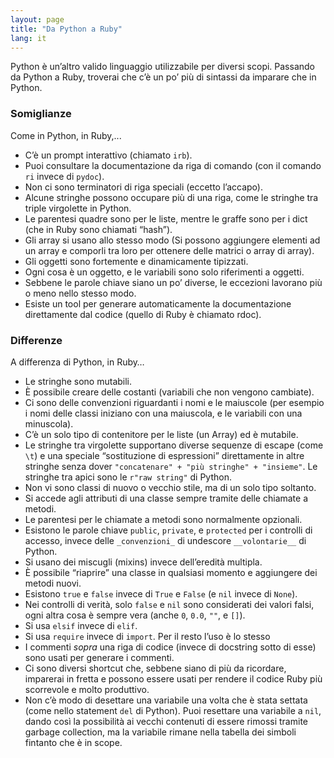 ```yaml
---
layout: page
title: "Da Python a Ruby"
lang: it
---
```


Python è un’altro valido linguaggio utilizzabile per diversi scopi.
Passando da Python a Ruby, troverai che c’è un po’ più di sintassi da
imparare che in Python.

### Somiglianze

Come in Python, in Ruby,...

* C’è un prompt interattivo (chiamato `irb`).
* Puoi consultare la documentazione da riga di comando (con il comando
  `ri` invece di `pydoc`).
* Non ci sono terminatori di riga speciali (eccetto l’accapo).
* Alcune stringhe possono occupare più di una riga, come le stringhe tra
  triple virgolette in Python.
* Le parentesi quadre sono per le liste,
  mentre le graffe sono per i dict (che in Ruby sono chiamati “hash”).
* Gli array si usano allo stesso modo (Si possono aggiungere elementi ad
  un array e comporli tra loro per ottenere delle matrici o array di
  array).
* Gli oggetti sono fortemente e dinamicamente tipizzati.
* Ogni cosa è un oggetto, e le variabili sono solo riferimenti a
  oggetti.
* Sebbene le parole chiave siano un po’ diverse, le eccezioni lavorano
  più o meno nello stesso modo.
* Esiste un tool per generare automaticamente la documentazione
  direttamente dal codice (quello di Ruby è chiamato rdoc).

### Differenze

A differenza di Python, in Ruby…

* Le stringhe sono mutabili.
* È possibile creare delle costanti (variabili che non vengono
  cambiate).
* Ci sono delle convenzioni riguardanti i nomi e le maiuscole (per
  esempio i nomi delle classi iniziano con una maiuscola, e le variabili
  con una minuscola).
* C’è un solo tipo di contenitore per le liste (un Array) ed è mutabile.
* Le stringhe tra virgolette supportano diverse sequenze di escape (come
  `\t`) e una speciale “sostituzione di espressioni” direttamente in
  altre stringhe senza dover `"concatenare" + "più stringhe" +
  "insieme"`. Le stringhe tra apici sono le `r"raw string"` di Python.
* Non vi sono classi di nuovo o vecchio stile, ma di un solo tipo
  soltanto.
* Si accede agli attributi di una classe sempre tramite delle chiamate a
  metodi.
* Le parentesi per le chiamate a metodi sono normalmente opzionali.
* Esistono le parole chiave `public`, `private`, e `protected` per i
  controlli di accesso, invece delle `_convenzioni_` di undescore
  `__volontarie__` di Python.
* Si usano dei miscugli (mixins) invece dell’eredità multipla.
* È possibile “riaprire” una classe in qualsiasi momento e aggiungere
  dei metodi nuovi.
* Esistono `true` e `false` invece di `True` e `False` (e `nil` invece
  di `None`).
* Nei controlli di verità, solo `false` e `nil` sono considerati dei
  valori falsi, ogni altra cosa è sempre vera (anche `0`, `0.0`, `""`, e
  `[]`).
* Si usa `elsif` invece di `elif`.
* Si usa `require` invece di `import`. Per il resto l’uso è lo stesso
* I commenti *sopra* una riga di codice (invece di docstring sotto di
  esse) sono usati per generare i commenti.
* Ci sono diversi shortcut che, sebbene siano di più da ricordare,
  imparerai in fretta e possono essere usati per rendere il codice Ruby
  più scorrevole e molto produttivo.
* Non c’è modo di desettare una variabile una volta che è stata settata
  (come nello statement `del` di Python). Puoi resettare una variabile a
  `nil`, dando così la possibilità ai vecchi contenuti di essere rimossi
  tramite garbage collection, ma la variabile rimane nella tabella dei
  simboli fintanto che è in scope.
